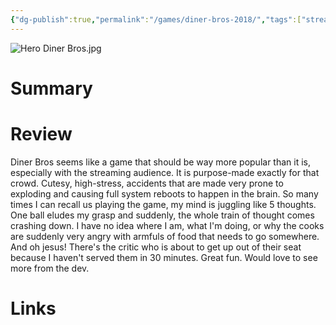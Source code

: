 ```yaml
---
{"dg-publish":true,"permalink":"/games/diner-bros-2018/","tags":["streamed","games"],"created":"2024-07-23","updated":"2025-03-13"}
---
```



![Hero Diner Bros.jpg](/img/user/Attachments/Hero%20Diner%20Bros.jpg)

# Summary

# Review

Diner Bros seems like a game that should be way more popular than it is, especially with the streaming audience. It is purpose-made exactly for that crowd. Cutesy, high-stress, accidents that are made very prone to exploding and causing full system reboots to happen in the brain. So many times I can recall us playing the game, my mind is juggling like 5 thoughts. One ball eludes my grasp and suddenly, the whole train of thought comes crashing down. I have no idea where I am, what I'm doing, or why the cooks are suddenly very angry with armfuls of food that needs to go somewhere. And oh jesus! There's the critic who is about to get up out of their seat because I haven't served them in 30 minutes. Great fun. Would love to see more from the dev.

# Links
